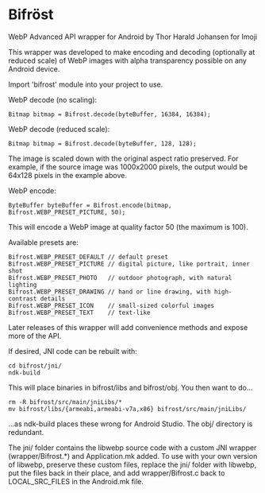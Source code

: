 # Bifröst
WebP Advanced API wrapper for Android
by Thor Harald Johansen for Imoji

This wrapper was developed to make encoding and decoding (optionally at reduced scale) of WebP images with alpha transparency possible on any Android device.

Import 'bifrost' module into your project to use.

WebP decode (no scaling):

```
Bitmap bitmap = Bifrost.decode(byteBuffer, 16384, 16384);
```

WebP decode (reduced scale):

```
Bitmap bitmap = Bifrost.decode(byteBuffer, 128, 128);
```

The image is scaled down with the original aspect ratio preserved. For example, if the source image was 1000x2000 pixels, the output would be 64x128 pixels in the example above.

WebP encode:

```
ByteBuffer byteBuffer = Bifrost.encode(bitmap, Bifrost.WEBP_PRESET_PICTURE, 50);
```

This will encode a WebP image at quality factor 50 (the maximum is 100).

Available presets are:

```
Bifrost.WEBP_PRESET_DEFAULT // default preset
Bifrost.WEBP_PRESET_PICTURE // digital picture, like portrait, inner shot
Bifrost.WEBP_PRESET_PHOTO   // outdoor photograph, with natural lighting
Bifrost.WEBP_PRESET_DRAWING // hand or line drawing, with high-contrast details
Bifrost.WEBP_PRESET_ICON    // small-sized colorful images
Bifrost.WEBP_PRESET_TEXT    // text-like
```

Later releases of this wrapper will add convenience methods and expose more of the API.

If desired, JNI code can be rebuilt with:
```
cd bifrost/jni/
ndk-build
```

This will place binaries in bifrost/libs and bifrost/obj. You then want to do...

```
rm -R bifrost/src/main/jniLibs/*
mv bifrost/libs/{armeabi,armeabi-v7a,x86} bifrost/src/main/jniLibs/
```

...as ndk-build places these wrong for Android Studio. The obj/ directory is redundant.

The jni/ folder contains the libwebp source code with a custom JNI wrapper (wrapper/Bifrost.*) and Application.mk added. To use with your own version of libwebp, preserve these custom files, replace the jni/ folder with libwebp, put the files back in their place, and add wrapper/Bifrost.c back to LOCAL_SRC_FILES in the Android.mk file.
